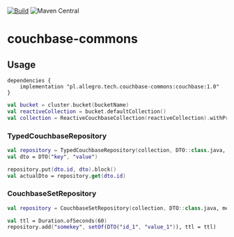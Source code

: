 [![Build](https://github.com/allegro/couchbase-commons/actions/workflows/ci.yaml/badge.svg?branch=main)](https://github.com/allegro/couchbase-commons/actions/workflows/ci.yaml)
![Maven Central](https://img.shields.io/maven-central/v/pl.allegro.tech.couchbase-commons/couchbase)

# couchbase-commons

## Usage

```
dependencies {
    implementation "pl.allegro.tech.couchbase-commons:couchbase:1.0"
}
```

```kotlin
val bucket = cluster.bucket(bucketName)
val reactiveCollection = bucket.defaultCollection()
val collection = ReactiveCouchbaseCollection(reactiveCollection).withPrefix(prefix)
```

### TypedCouchbaseRepository

```kotlin
val repository = TypedCouchbaseRepository(collection, DTO::class.java, SimpleMeterRegistry())
val dto = DTO("key", "value")

repository.put(dto.id, dto).block()
val actualDto = repository.get(dto.id)
```

### CouchbaseSetRepository

```kotlin
val repository = CouchbaseSetRepository(collection, DTO::class.java, meterRegistry)

val ttl = Duration.ofSeconds(60)
repository.add("somekey", setOf(DTO("id_1", "value_1")), ttl = ttl)
```
